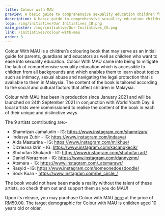 ```yaml
---
title: Colour with MAU
preview: A basic guide to comprehensive sexuality education children from all diversities. 
description: A basic guide to comprehensive sexuality education children from all diversities. 
logo: /img/initiative/Our Initiatives_CB.png
main_poster: /img/initiative/Our Initiatives_CB.png
link: /initiatives/colour-with-mau
order: 3
---
```

Colour With MAU is a children’s colouring book that may serve as an initial guide for parents, guardians and educators as well as children who want to ease into sexuality education. Colour With MAU came into being to mitigate the lack of comprehensive sexuality education which is accessible to children from all backgrounds and which enables them to learn about topics such as intimacy, sexual abuse and navigating the legal protection that is available to them in Malaysia. The content of the book is tailored according to the social and cultural factors that affect children in Malaysia. 

Colour with MAU has been in production since January 2021 and will be launched on 24th September 2021 in conjunction with World Youth Day. 9 local artists were commissioned to realise the content of the book in each of their unique and distinctive ways.

The 9 artists contributing are:- 

- Shamrizan Jamaludin - IG: https://www.instagram.com/shamrizan/
- Indasya Zubir  - IG: https://www.instagram.com/indasya/
- Aida Masturina - IG: https://www.instagram.com/milkhue/
- Dizrieana Izrin - IG: https://www.instagram.com/kacangkecik/
- Shuhufan Shukardi - IG: https://www.instagram.com/shuhufan.art/
- Daniel Norazman - IG: https://www.instagram.com/dannyzmn/
- Atsmara - IG: https://www.instagram.com/_atsmarawr/
- Rasyid - IG: https://www.instagram.com/someonedoesdoodle/
- Sook Kuan - https://www.instagram.com/be_circle_/

The book would not have been made a reality without the talent of these artists, so check them out and support them as you do MAU! 

Upon its release, you may purchase Colour with MAU  <a href="https://www.w3schools.com">here</a> at the price of RM50.00.
The target demographic for Colour with MAU is children aged 10 years old or older. 
